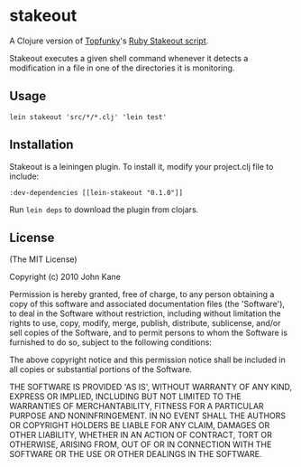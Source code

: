 # stakeout

A Clojure version of [Topfunky](http://github.com/topfunky)'s [Ruby Stakeout script](http://github.com/topfunky/stakeout).

Stakeout executes a given shell command whenever it detects a modification in 
a file in one of the directories it is monitoring.

## Usage

    lein stakeout 'src/*/*.clj' 'lein test'

## Installation

Stakeout is a leiningen plugin. To install it, modify your project.clj file to include:

    :dev-dependencies [[lein-stakeout "0.1.0"]]

Run `lein deps` to download the plugin from clojars.

## License

(The MIT License)

Copyright (c) 2010 John Kane

Permission is hereby granted, free of charge, to any person obtaining
a copy of this software and associated documentation files (the
'Software'), to deal in the Software without restriction, including
without limitation the rights to use, copy, modify, merge, publish,
distribute, sublicense, and/or sell copies of the Software, and to
permit persons to whom the Software is furnished to do so, subject to
the following conditions:

The above copyright notice and this permission notice shall be
included in all copies or substantial portions of the Software.

THE SOFTWARE IS PROVIDED 'AS IS', WITHOUT WARRANTY OF ANY KIND,
EXPRESS OR IMPLIED, INCLUDING BUT NOT LIMITED TO THE WARRANTIES OF
MERCHANTABILITY, FITNESS FOR A PARTICULAR PURPOSE AND NONINFRINGEMENT.
IN NO EVENT SHALL THE AUTHORS OR COPYRIGHT HOLDERS BE LIABLE FOR ANY
CLAIM, DAMAGES OR OTHER LIABILITY, WHETHER IN AN ACTION OF CONTRACT,
TORT OR OTHERWISE, ARISING FROM, OUT OF OR IN CONNECTION WITH THE
SOFTWARE OR THE USE OR OTHER DEALINGS IN THE SOFTWARE.
